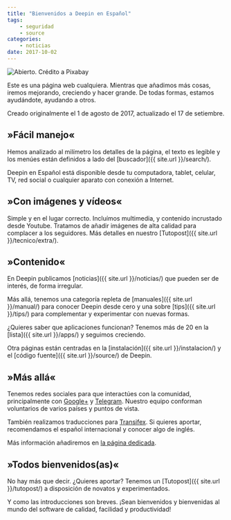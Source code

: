 ```yaml
---
title: "Bienvenidos a Deepin en Español"
tags:
    - seguridad
    - source
categories:
    - noticias
date: 2017-10-02
---
```


<img src="{{ site.urlimg }}posts/open.jpg" alt="Abierto. Crédito a Pixabay">

Este es una página web cualquiera. Mientras que añadimos más cosas, iremos mejorando, creciendo y hacer grande. De todas formas, estamos ayudándote, ayudando a otros.

Creado originalmente el 1 de agosto de 2017, actualizado el 17 de setiembre.

## »Fácil manejo«

Hemos analizado al milímetro los detalles de la página, el texto es legible y los menúes están definidos a lado del [buscador]({{ site.url }}/search/).

Deepin en Español está disponible desde tu computadora, tablet, celular, TV, red social o cualquier aparato con conexión a Internet.

## »Con imágenes y vídeos«

Simple y en el lugar correcto. Incluímos multimedia,  y contenido incrustado desde Youtube. Tratamos de añadir imágenes de alta calidad para complacer a los seguidores. Más detalles en nuestro [Tutopost]({{ site.url }}/tecnico/extra/).

## »Contenido«

En Deepin publicamos [noticias]({{ site.url }}/noticias/) que pueden ser de interés, de forma irregular.

Más allá, tenemos una categoría repleta de [manuales]({{ site.url }}/manual/) para conocer Deepin desde cero y una sobre [tips]({{ site.url }}/tips/) para complementar y experimentar con nuevas formas.

¿Quieres saber que aplicaciones funcionan? Tenemos más de 20 en la [lista]({{ site.url }}/apps/) y seguimos creciendo.

Otra páginas están centradas en la [instalación]({{ site.url }}/instalacion/) y el [código fuente]({{ site.url }}/source/) de Deepin.

## »Más allá«
Tenemos redes sociales para que interactúes con la comunidad, principalmente con [Google+](https://plus.google.com/communities/115544729561220868525) y [Telegram](http://telegram.me/deepinenespanol). Nuestro equipo conforman voluntarios de varios países y puntos de vista.

También realizamos traducciones para [Transifex](https://www.transifex.com/linuxdeepin/). Si quieres aportar, recomendamos el español internacional y conocer algo de inglés.

Más información añadiremos en [la página dedicada](https://deepin-espanol.github.io/info/).

## »Todos bienvenidos(as)«
No hay más que decir. ¿Quieres aportar? Tenemos un [Tutopost]({{ site.url }}/tutopost/) a disposición de novatos y experimentados.

Y como las introducciones son breves. ¡Sean bienvenidos y bienvenidas al mundo del software de calidad, facilidad y productividad!
